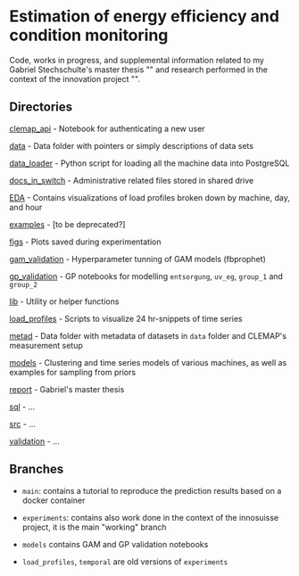# Estimation of energy efficiency and condition monitoring #

Code, works in progress, and supplemental information related to my Gabriel Stechschulte's master thesis "" and research performed in the context of the innovation project "". 

## Directories ##

[clemap_api](clemap_api/) - Notebook for authenticating a new user

[data](data/) - Data folder with pointers or simply descriptions of data sets

[data_loader](data_loader/) - Python script for loading all the machine data into PostgreSQL

[docs_in_switch](docs_in_switch/) - Administrative related files stored in shared drive

[EDA](EDA/) - Contains visualizations of load profiles broken down by machine, day, and hour

[examples](examples/) - [to be deprecated?]

[figs](figs/) - Plots saved during experimentation

[gam_validation](gam_validation/) - Hyperparameter tunning of GAM models (fbprophet)

[gp_validation](gp_validation/) - GP notebooks for modelling `entsorgung`, `uv_eg`, `group_1` and `group_2`

[lib](lib/) - Utility or helper functions

[load_profiles](load_profiles/) - Scripts to visualize 24 hr-snippets of time series

[metad](metad/) - Data folder with metadata of datasets in `data` folder and CLEMAP's measurement setup 

[models](models/) - Clustering and time series models of various machines, as well as examples for sampling from priors

[report](report/) - Gabriel's master thesis

[sql](sql/) - ...

[src](src/) - ...

[validation](validation/) - ...

## Branches ##

* `main`: contains a tutorial to reproduce the prediction results based on a docker container 

* `experiments`: contains also work done in the context of the innosuisse project, it is the main "working" branch 

* `models` contains GAM and GP validation notebooks

* `load_profiles`, `temporal` are old versions of `experiments`

